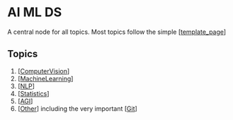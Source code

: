 # AI ML DS

A central node for all topics. Most topics follow the simple [[template_page]]

## Topics

1. [[ComputerVision]]
1. [[MachineLearning]]
1. [[NLP]]
1. [[Statistics]]
1. [[AGI]]
1. [[Other]] including the very important [[Git]]

[//begin]: # "Autogenerated link references for markdown compatibility"
[template_page]: template_page "Topic"
[ComputerVision]: ComputerVision "Computer Vision"
[MachineLearning]: MachineLearning "Machine Learning"
[NLP]: NLP "NLP"
[Statistics]: Statistics "Statistics"
[AGI]: AGI "AGI"
[Other]: Other "Other"
[Git]: Git "Git"
[//end]: # "Autogenerated link references"